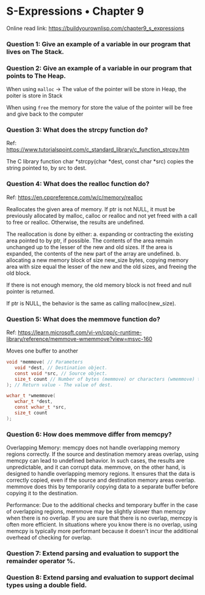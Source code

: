 # S-Expressions • Chapter 9

Online read link: https://buildyourownlisp.com/chapter9_s_expressions

### Question 1: Give an example of a variable in our program that lives on The Stack.
### Question 2: Give an example of a variable in our program that points to The Heap.

When using `malloc` -> The value of the pointer will be store in Heap, the poiter is store in Stack

When using `free` the memory for store the value of the pointer will be free and give back to the computer

### Question 3: What does the strcpy function do?

Ref: https://www.tutorialspoint.com/c_standard_library/c_function_strcpy.htm

The C library function char *strcpy(char *dest, const char *src) copies the string pointed to, by src to dest.

### Question 4: What does the realloc function do?

Ref: https://en.cppreference.com/w/c/memory/realloc

Reallocates the given area of memory. If ptr is not NULL, it must be previously allocated by malloc, calloc or realloc and not yet freed with a call to free or realloc. Otherwise, the results are undefined.

The reallocation is done by either:
a. expanding or contracting the existing area pointed to by ptr, if possible. The contents of the area remain unchanged up to the lesser of the new and old sizes. If the area is expanded, the contents of the new part of the array are undefined.
b. allocating a new memory block of size new_size bytes, copying memory area with size equal the lesser of the new and the old sizes, and freeing the old block.

If there is not enough memory, the old memory block is not freed and null pointer is returned.

If ptr is NULL, the behavior is the same as calling malloc(new_size). 

### Question 5: What does the memmove function do?

Ref: https://learn.microsoft.com/vi-vn/cpp/c-runtime-library/reference/memmove-wmemmove?view=msvc-160

Moves one buffer to another

```c
void *memmove( // Parameters
   void *dest, // Destination object.
   const void *src, // Source object.
   size_t count // Number of bytes (memmove) or characters (wmemmove) to copy.
); // Return value - The value of dest.

wchar_t *wmemmove(
   wchar_t *dest,
   const wchar_t *src,
   size_t count
);
```


### Question 6: How does memmove differ from memcpy?

Overlapping Memory:
    memcpy does not handle overlapping memory regions correctly. If the source and destination memory areas overlap, using memcpy can lead to undefined behavior. In such cases, the results are unpredictable, and it can corrupt data.
    memmove, on the other hand, is designed to handle overlapping memory regions. It ensures that the data is correctly copied, even if the source and destination memory areas overlap. memmove does this by temporarily copying data to a separate buffer before copying it to the destination.

Performance:
    Due to the additional checks and temporary buffer in the case of overlapping regions, memmove may be slightly slower than memcpy when there is no overlap. If you are sure that there is no overlap, memcpy is often more efficient.
    In situations where you know there is no overlap, using memcpy is typically more performant because it doesn't incur the additional overhead of checking for overlap.

### Question 7: Extend parsing and evaluation to support the remainder operator %.

### Question 8: Extend parsing and evaluation to support decimal types using a double field.




